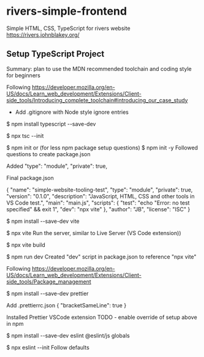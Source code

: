 # rivers-simple-frontend

Simple HTML, CSS, TypeScript for rivers website https://rivers.johnblakey.org/

## Setup TypeScript Project

Summary: plan to use the MDN recommended toolchain and coding style for beginners

Following <https://developer.mozilla.org/en-US/docs/Learn_web_development/Extensions/Client-side_tools/Introducing_complete_toolchain#introducing_our_case_study>

- Add .gitignore with Node style ignore entries

$ npm install typescript --save-dev

$ npx tsc --init

$ npm init
or (for less npm package setup questions)
$ npm init -y
Followed questions to create package.json

Added
"type": "module",
"private": true,

Final package.json

{
"name": "simple-website-tooling-test",
"type": "module",
"private": true,
"version": "0.1.0",
"description": "JavaScript, HTML, CSS and other tools in VS Code test.",
"main": "main.js",
"scripts": {
"test": "echo \"Error: no test specified\" && exit 1",
"dev": "npx vite"
},
"author": "JB",
"license": "ISC"
}

$ npm install --save-dev vite

$ npx vite
Run the server, similar to Live Server (VS Code extension))

$ npx vite build

$ npm run dev
Created "dev" script in package.json to reference "npx vite"

Following <https://developer.mozilla.org/en-US/docs/Learn_web_development/Extensions/Client-side_tools/Package_management>

$ npm install --save-dev prettier

Add
.prettierrc.json
{
"bracketSameLine": true
}

Installed Prettier VSCode extension
TODO - enable override of setup above in npm

$ npm install --save-dev eslint @eslint/js globals

$ npx eslint --init
Follow defaults
